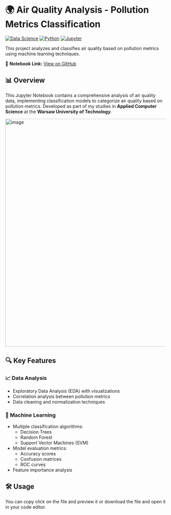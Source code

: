 
# 🌍 Air Quality Analysis - Pollution Metrics Classification  

[![Data Science](https://img.shields.io/badge/Data-Science-blue)](https://github.com/Jackop05/AirQualityAnalysis) 
[![Python](https://img.shields.io/badge/Python-3.8%2B-green)](https://python.org) 
[![Jupyter](https://img.shields.io/badge/Platform-Jupyter_Notebook-orange)](https://jupyter.org)

This project analyzes and classifies air quality based on pollution metrics using machine learning techniques.

🔗 **Notebook Link:** [View on GitHub](https://github.com/Jackop05/AirQualityAnalysis/blob/master/PRiAD%20-%20projekt%20-%20Klasyfikacja%20jako%C5%9Bci%20powietrza%20wzgl%C4%99dem%20metryk%20zanieczyszczenia.ipynb)

## 📊 Overview

This Jupyter Notebook contains a comprehensive analysis of air quality data, implementing classification models to categorize air quality based on pollution metrics. Developed as part of my studies in **Applied Computer Science** at the **Warsaw University of Technology**.

<img width="713" alt="image" src="https://github.com/user-attachments/assets/de497158-2acc-4435-801f-92ab2ff35c05" />

## 🔍 Key Features

### 📈 Data Analysis
- Exploratory Data Analysis (EDA) with visualizations
- Correlation analysis between pollution metrics
- Data cleaning and normalization techniques

### 🤖 Machine Learning
- Multiple classification algorithms:
  - Decision Trees
  - Random Forest
  - Support Vector Machines (SVM)
- Model evaluation metrics:
  - Accuracy scores
  - Confusion matrices
  - ROC curves
- Feature importance analysis

## 🛠️ Usage

You can copy click on the file and preview it or download the file and open it in your code editor.


